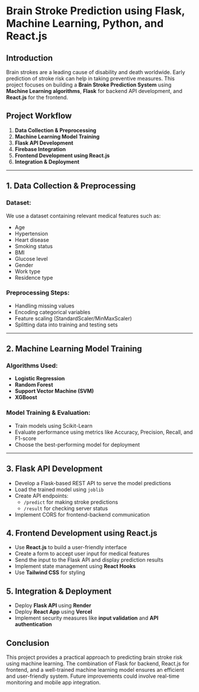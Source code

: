 # Brain Stroke Prediction using Flask, Machine Learning, Python, and React.js

## Introduction
Brain strokes are a leading cause of disability and death worldwide. Early prediction of stroke risk can help in taking preventive measures. This project focuses on building a **Brain Stroke Prediction System** using **Machine Learning algorithms**, **Flask** for backend API development, and **React.js** for the frontend.

## Project Workflow
1. **Data Collection & Preprocessing**
2. **Machine Learning Model Training**
3. **Flask API Development**
4. **Firebase Integration**
5. **Frontend Development using React.js**
6. **Integration & Deployment**

---

## 1. Data Collection & Preprocessing
### Dataset:
We use a dataset containing relevant medical features such as:
- Age
- Hypertension
- Heart disease
- Smoking status
- BMI
- Glucose level
- Gender
- Work type
- Residence type

### Preprocessing Steps:
- Handling missing values
- Encoding categorical variables
- Feature scaling (StandardScaler/MinMaxScaler)
- Splitting data into training and testing sets

---

## 2. Machine Learning Model Training
### Algorithms Used:
- **Logistic Regression**
- **Random Forest**
- **Support Vector Machine (SVM)**
- **XGBoost**

### Model Training & Evaluation:
- Train models using Scikit-Learn
- Evaluate performance using metrics like Accuracy, Precision, Recall, and F1-score
- Choose the best-performing model for deployment

---

## 3. Flask API Development
- Develop a Flask-based REST API to serve the model predictions
- Load the trained model using `joblib`
- Create API endpoints:
  - `/predict` for making stroke predictions
  - `/result` for checking server status
- Implement CORS for frontend-backend communication


## 4. Frontend Development using React.js
- Use **React.js** to build a user-friendly interface
- Create a form to accept user input for medical features
- Send the input to the Flask API and display prediction results
- Implement state management using **React Hooks**
- Use **Tailwind CSS** for styling


## 5. Integration & Deployment
- Deploy **Flask API** using **Render** 
- Deploy **React App** using **Vercel**
- Implement security measures like **input validation** and **API authentication**

## Conclusion
This project provides a practical approach to predicting brain stroke risk using machine learning. The combination of Flask for backend, React.js for frontend, and a well-trained machine learning model ensures an efficient and user-friendly system. Future improvements could involve real-time monitoring and mobile app integration.

